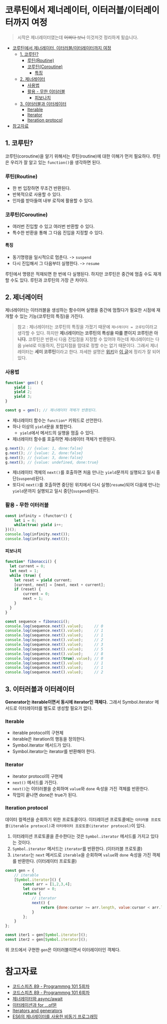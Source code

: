 # 코루틴에서 제너레이터, 이터러블/이터레이터까지 여정

> 시작은 제너레이터였는데 ~~어쩌다 보니~~ 이것저것 정리하게 됬습니다.

- [코루틴에서 제너레이터, 이터러블/이터레이터까지 여정](#코루틴에서-제너레이터-이터러블이터레이터까지-여정)
  - [1. 코루틴?](#1-코루틴)
    - [루틴(Routine)](#루틴routine)
    - [코루틴(Coroutine)](#코루틴coroutine)
      - [특징](#특징)
  - [2. 제너레이터](#2-제너레이터)
    - [사용법](#사용법)
    - [활용 - 무한 이터러블](#활용---무한-이터러블)
      - [피보나치](#피보나치)
  - [3. 이터러블과 이터레이터](#3-이터러블과-이터레이터)
    - [Iterable](#iterable)
    - [Iterator](#iterator)
    - [Iteration protocol](#iteration-protocol)
- [참고자료](#참고자료)

## 1. 코루틴?
코루틴(coroutine)을 알기 위해서는 루틴(routine)에 대한 이해가 먼저 필요하다. 루틴은 우리가 잘 알고 있는 `function()`을 생각하면 된다.

### 루틴(Routine)
- 한 번 입장하면 무조건 반환된다.
- 반복적으로 사용할 수 있다.
- 인자를 받아들여 내부 로직에 활용할 수 있다.

### 코루틴(Coroutine)
- 여러번 진입할 수 있고 여러번 반환할 수 있다.
- 특수한 반환을 통해 그 다음 진입을 지정할 수 있다.

#### 특징
- 동기명령을 일시적으로 멈춘다. -> `suspend`
- 다시 진입해서 그 다음부터 실행한다. -> `resume`

루틴에서 명령은 적재되면 한 번에 다 실행된다. 하지만 코루틴은 중간에 멈출 수도 재개할 수도 있다. 루틴과 코루틴의 가장 큰 차이다.

## 2. 제너레이터
제너레이터는 이터러블을 생성하는 함수이며 실행을 중간에 멈췄다가 필요한 시점에 재개할 수 있는 기능(코루틴의 특징)을 가진다.

> 참고 : 제너레이터는 코루틴의 특징을 가졌기 때문에 `제너레이터 = 코루틴`이라고 생각할 수 있다. 하지만 **제너레이터는 코루틴의 특성을 따를 뿐이지 코루틴은 아니다.** 코루틴은 반환시 다음 진입점을 지정할 수 있어야 하는데 제너레이터는 다음 yield로 이동하지, 진입지점을 맘대로 정할 수는 없기 때문이다. 그래서 제너레이터는 **세미 코루틴**이라고 한다. 자세한 설명은 [위키](https://en.wikipedia.org/wiki/Coroutine)와 [이 글](https://meetup.toast.com/posts/73)에 정리가 잘 되어 있다.

### 사용법
```js
function* gen() {
    yield 1;
    yield 2;
    yield 3;
}

const g = gen(); // 제너레이터 객체가 반환된다.
```

- 제너레이터 함수는 `function*` 키워드로 선언한다. 
- 하나 이상의 `yield`문을 포함한다.
  - `yield`에서 메서드의 실행을 멈출 수 있다.
- 제너레이터 함수를 호출하면 제너레이터 객체가 반환된다.


```js
g.next(); // {value: 1, done:false}
g.next(); // {value: 2, done:false}
g.next(); // {value: 3, done:false}
g.next(); // {value: undefined, done:true}
```
- 제너레이터 객체의 `next()`를 호출하면 처음 만나는 `yield`문까지 실행되고 일시 중단(`suspend`)된다.
- 또다시 `next()`를 호출하면 중단된 위치에서 다시 실행(`resume`)되어 다음에 만나는 `yield`문까지 실행되고 일시 중단(`suspend`)된다.


### 활용 - 무한 이터러블

```js
const infinity = (functon*() {
    let i = 0;
    while(true) yield i++;
})();
console.log(infinity.next());
console.log(infinity.next());
```

#### 피보나치
```js
function* fibonacci() {
  let current = 0;
  let next = 1;
  while (true) {
    let reset = yield current;
    [current, next] = [next, next + current];
    if (reset) {
        current = 0;
        next = 1;
    }
  }
}

const sequence = fibonacci();
console.log(sequence.next().value);     // 0
console.log(sequence.next().value);     // 1
console.log(sequence.next().value);     // 1
console.log(sequence.next().value);     // 2
console.log(sequence.next().value);     // 3
console.log(sequence.next().value);     // 5
console.log(sequence.next().value);     // 8
console.log(sequence.next(true).value); // 0
console.log(sequence.next().value);     // 1
console.log(sequence.next().value);     // 1
console.log(sequence.next().value);     // 2
```

## 3. 이터러블과 이터레이터
**Generator는 iterable이면서 동시에 iterator인 객체다.**  그래서 Symbol.iterator 메서드로 이터레이터를 별도로 생성할 필요가 없다. 

### Iterable
- iterable protocol의 구현체
- iterable은 iteration의 행동을 정의한다. 
- Symbol.iterator 메서드가 있다.
- Symbol.iterator는 iterator를 반환해야 한다.

### Iterator
- iterator protocol의 구현체
- `next()` 메서드를 가진다.
- `next()`는 이터러블을 순회하며 `value`와 `done` 속성을 가진 객체를 반환한다.
- 작업이 끝나면 done은 true가 된다.

### Iteration protocol
데이터 컬렉션을 순회하기 위한 프로토콜이다. 이터레이션 프로토콜에는 `이터러블 프로토콜(iterable protocol)`과 `이터레이터 프로토콜(iterator protocol)`이 있다.

1. 이터레이션 프로토콜을 준수한다는 것은 `Symbol.iterator` 메서드를 가지고 있다는 것이다.
2. `Symbol.iterator` 메서드는 `iterator`를 반환한다. (이터러블 프로토콜) 
3. `iterator`는 `next` 메서드로 `iterable`을 순회하며 `value`와 `done` 속성을 가진 객체를 반환한다. (이터레이터 프로토콜)


```js
const gen = {
    // iterable
    [Symbol.iterator]() {
        const arr = [1,2,3,4];
        let cursor = 0;
        return {
            // iterator
            next() {
                return {done:cursor >= arr.length, value:cursor < arr.length ? arr[cursor++] : undefined };
            }
        };
    }
};

const iter1 = gen[Symbol.iterator]();
const iter2 = gen[Symbol.iterator]();
```
위 코드에서 구현한 `gen`은 이터러블이면서 이터레이터인 객체다.


# 참고자료
- [코드스피츠 89 - Programmng 101 5회차](https://www.youtube.com/watch?v=OAxr_xXT3KU)
- [코드스피츠 89 - Programmng 101 6회차]()
- [제너레이터와 async/await](https://poiemaweb.com/es6-generator)
- [이터레이션과 for ...of문](https://poiemaweb.com/es6-iteration-for-of)
- [Iterators and generators](https://developer.mozilla.org/en-US/docs/Web/JavaScript/Guide/Iterators_and_Generators)
- [ES6의 제너레이터를 사용한 비동기 프로그래밍](https://meetup.toast.com/posts/73)
